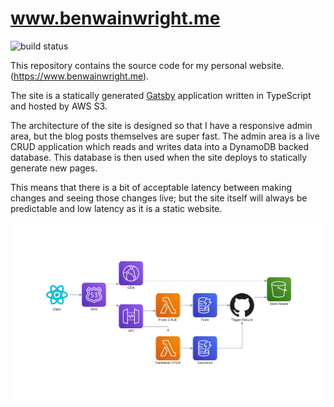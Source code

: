 # www.benwainwright.me

![build status](https://img.shields.io/github/actions/workflow/status/benwainwright/www.benwainwright.me/main-pipeline.yaml)

This repository contains the source code for my personal website.
(https://www.benwainwright.me).

The site is a statically generated [Gatsby](https://www.gatsbyjs.com/) application written in TypeScript and hosted by AWS
S3.

The architecture of the site is designed so that I have a responsive admin area,
but the blog posts themselves are super fast. The admin area is a live CRUD
application which reads and writes data into a DynamoDB backed database. This
database is then used when the site deploys to statically generate new pages.

This means that there is a bit of acceptable latency between making changes and
seeing those changes live; but the site itself will always be predictable and
low latency as it is a static website.

![Architecture diagram](./docs/diagrams_image.png)
